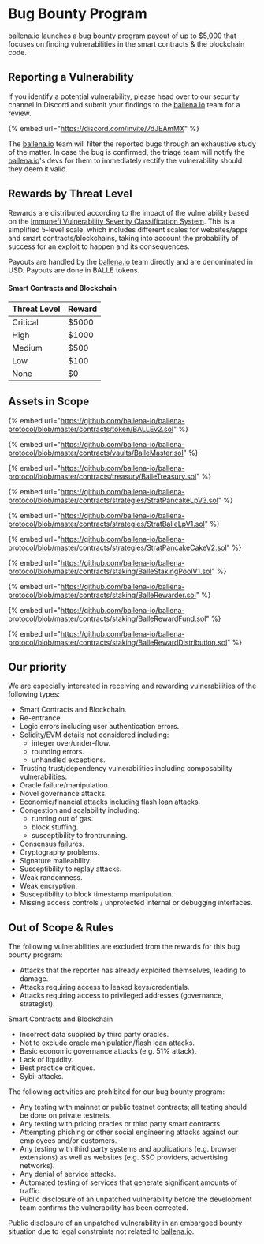 # Bug Bounty Program

ballena.io launches a bug bounty program payout of up to $5,000 that focuses on finding vulnerabilities in the smart contracts & the blockchain code.

## Reporting a Vulnerability

If you identify a potential vulnerability, please head over to our security channel in Discord and submit your findings to the [ballena.io](https://ballena.io/) team for a review. 

{% embed url="https://discord.com/invite/7dJEAmMX" %}

The [ballena.io](https://ballena.io/) team will filter the reported bugs through an exhaustive study of the matter. In case the bug is confirmed, the triage team will notify the [ballena.io](https://ballena.io/)'s devs for them to immediately rectify the vulnerability should they deem it valid. 

## Rewards by Threat Level

Rewards are distributed according to the impact of the vulnerability based on the [Immunefi Vulnerability Severity Classification System](https://immunefi.com/severity-system/). This is a simplified 5-level scale, which includes different scales for websites/apps and smart contracts/blockchains, taking into account the probability of success for an exploit to happen and its consequences.

Payouts are handled by the [ballena.io](https://ballena.io/) team directly and are denominated in USD. Payouts are done in BALLE tokens.



#### Smart Contracts and Blockchain

| Threat Level | Reward |
| :--- | :--- |
| Critical | $5000 |
| High | $1000 |
| Medium | $500 |
| Low | $100 |
| None | $0 |

## Assets in Scope

{% embed url="https://github.com/ballena-io/ballena-protocol/blob/master/contracts/token/BALLEv2.sol" %}

{% embed url="https://github.com/ballena-io/ballena-protocol/blob/master/contracts/vaults/BalleMaster.sol" %}

{% embed url="https://github.com/ballena-io/ballena-protocol/blob/master/contracts/treasury/BalleTreasury.sol" %}

{% embed url="https://github.com/ballena-io/ballena-protocol/blob/master/contracts/strategies/StratPancakeLpV3.sol" %}

{% embed url="https://github.com/ballena-io/ballena-protocol/blob/master/contracts/strategies/StratBalleLpV1.sol" %}

{% embed url="https://github.com/ballena-io/ballena-protocol/blob/master/contracts/strategies/StratPancakeCakeV2.sol" %}

{% embed url="https://github.com/ballena-io/ballena-protocol/blob/master/contracts/staking/BalleStakingPoolV1.sol" %}

{% embed url="https://github.com/ballena-io/ballena-protocol/blob/master/contracts/staking/BalleRewarder.sol" %}

{% embed url="https://github.com/ballena-io/ballena-protocol/blob/master/contracts/staking/BalleRewardFund.sol" %}

{% embed url="https://github.com/ballena-io/ballena-protocol/blob/master/contracts/staking/BalleRewardDistribution.sol" %}

## Our priority

We are especially interested in receiving and rewarding vulnerabilities of the following types:

* Smart Contracts and Blockchain.
* Re-entrance.
* Logic errors including user authentication errors.
* Solidity/EVM details not considered including:
  * integer over/under-flow.
  * rounding errors.
  * unhandled exceptions.
* Trusting trust/dependency vulnerabilities including composability vulnerabilities.
* Oracle failure/manipulation.
* Novel governance attacks.
* Economic/financial attacks including flash loan attacks.
* Congestion and scalability including:
  * running out of gas.
  * block stuffing.
  * susceptibility to frontrunning.
* Consensus failures.
* Cryptography problems.
* Signature malleability.
* Susceptibility to replay attacks.
* Weak randomness.
* Weak encryption.
* Susceptibility to block timestamp manipulation.
* Missing access controls / unprotected internal or debugging interfaces.

## Out of Scope & Rules

The following vulnerabilities are excluded from the rewards for this bug bounty program:

* Attacks that the reporter has already exploited themselves, leading to damage.
* Attacks requiring access to leaked keys/credentials.
* Attacks requiring access to privileged addresses \(governance, strategist\).

Smart Contracts and Blockchain

* Incorrect data supplied by third party oracles.
* Not to exclude oracle manipulation/flash loan attacks.
* Basic economic governance attacks \(e.g. 51% attack\).
* Lack of liquidity.
* Best practice critiques.
* Sybil attacks.

The following activities are prohibited for our bug bounty program:  


* Any testing with mainnet or public testnet contracts; all testing should be done on private testnets.
* Any testing with pricing oracles or third party smart contracts.
* Attempting phishing or other social engineering attacks against our employees and/or customers.
* Any testing with third party systems and applications \(e.g. browser extensions\) as well as websites \(e.g. SSO providers, advertising networks\).
* Any denial of service attacks.
* Automated testing of services that generate significant amounts of traffic.
* Public disclosure of an unpatched vulnerability before the development team confirms the vulnerability has been corrected.

Public disclosure of an unpatched vulnerability in an embargoed bounty situation due to legal constraints not related to [ballena.io](https://ballena.io/).





